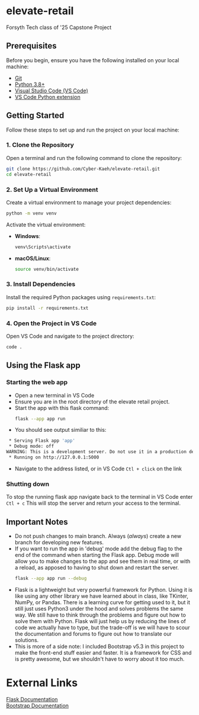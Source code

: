 # elevate-retail
Forsyth Tech class of '25 Capstone Project

## Prerequisites

Before you begin, ensure you have the following installed on your local machine:

- [Git](https://git-scm.com/)
- [Python 3.8+](https://www.python.org/downloads/)  <!-- Replace this with the specific version you are using -->
- [Visual Studio Code (VS Code)](https://code.visualstudio.com/)
- [VS Code Python extension](https://marketplace.visualstudio.com/items?itemName=ms-python.python)

## Getting Started

Follow these steps to set up and run the project on your local machine:

### 1. Clone the Repository

Open a terminal and run the following command to clone the repository:

```bash
git clone https://github.com/Cyber-Kaeh/elevate-retail.git
cd elevate-retail
```

### 2. Set Up a Virtual Environment

Create a virtual environment to manage your project dependencies:

```bash
python -m venv venv
```

Activate the virtual environment:

- **Windows**:
  ```bash
  venv\Scripts\activate
  ```
- **macOS/Linux**:
  ```bash
  source venv/bin/activate
  ```

### 3. Install Dependencies

Install the required Python packages using `requirements.txt`:

```bash
pip install -r requirements.txt
```

### 4. Open the Project in VS Code

Open VS Code and navigate to the project directory:

```bash
code .
```
  
## Using the Flask app
### Starting the web app
- Open a new terminal in VS Code
- Ensure you are in the root directory of the elevate retail project.
- Start the app with this flask command:  
  ```bash
  flask --app app run
  ```
- You should see output similiar to this:
```bash
 * Serving Flask app 'app'
 * Debug mode: off
WARNING: This is a development server. Do not use it in a production deployment. Use a production WSGI server instead.
 * Running on http://127.0.0.1:5000
```
- Navigate to the address listed, or in VS Code `Ctl + click` on the link

### Shutting down
To stop the running flask app navigate back to the terminal in VS Code enter `Ctl + c`
This will stop the server and return your access to the terminal.

## Important Notes
- Do not push changes to main branch. Always (_always_) create a new branch for developing new features.
- If you want to run the app in 'debug' mode add the debug flag to the end of the command when starting the Flask app. Debug mode will allow you to make changes to the app and see them in real time, or with a reload, as apposed to having to shut down and restart the server.  
  ```bash
  flask --app app run --debug
  ```
- Flask is a lightweight but very powerful framework for Python. Using it is like using any other library we have learned about in class, like TKinter, NumPy, or Pandas. There is a learning curve for getting used to it, but it still just uses Python3 under the hood and solves problems the same way. We still have to think through the problems and figure out how to solve them with Python. Flask will just help us by reducing the lines of code we actually have to type, but the trade-off is we will have to scour the documentation and forums to figure out how to translate our solutions.
- This is more of a side note: I included Bootstrap v5.3 in this project to make the front-end stuff easier and faster. It is a framework for CSS and is pretty awesome, but we shouldn't have to worry about it too much.

# External Links

[Flask Documentation](https://flask.palletsprojects.com/en/stable/quickstart/)  
[Bootstrap Documentation](https://getbootstrap.com/docs/5.3/getting-started/introduction/)
